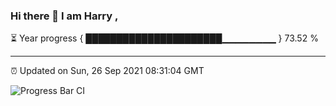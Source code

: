 ### Hi there 👋 I am Harry , 

⏳ Year progress { ██████████████████████▁▁▁▁▁▁▁▁ } 73.52 %

---

⏰ Updated on Sun, 26 Sep 2021 08:31:04 GMT

![Progress Bar CI](https://github.com/duykhang68/duykhang68/workflows/Progress%20Bar%20CI/badge.svg)
